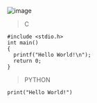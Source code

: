 ![image](https://github.com/lufffe/Beecrowd/assets/90646635/d86beb25-2a72-4480-8d1d-213d699565a7)

>C
    
    #include <stdio.h>           
    int main() 
    {                                                  
      printf("Hello World!\n");
      return 0;                             
    }      

>PYTHON

    print("Hello World!")
